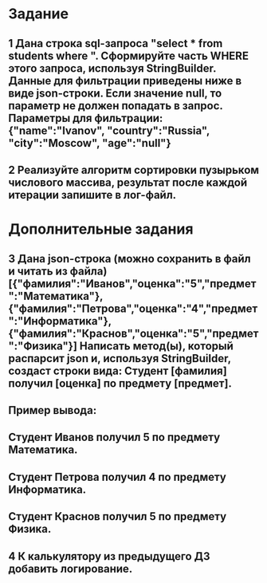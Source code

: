 # Задание

## 1 Дана строка sql-запроса "select * from students where ". Сформируйте часть WHERE этого запроса, используя StringBuilder. Данные для фильтрации приведены ниже в виде json-строки. Если значение null, то параметр не должен попадать в запрос. Параметры для фильтрации: {"name":"Ivanov", "country":"Russia", "city":"Moscow", "age":"null"}

## 2 Реализуйте алгоритм сортировки пузырьком числового массива, результат после каждой итерации запишите в лог-файл.

# Дополнительные задания

## 3 Дана json-строка (можно сохранить в файл и читать из файла) [{"фамилия":"Иванов","оценка":"5","предмет":"Математика"},{"фамилия":"Петрова","оценка":"4","предмет":"Информатика"},{"фамилия":"Краснов","оценка":"5","предмет":"Физика"}] Написать метод(ы), который распарсит json и, используя StringBuilder, создаст строки вида: Студент [фамилия] получил [оценка] по предмету [предмет].
## Пример вывода:
## Студент Иванов получил 5 по предмету Математика.
## Студент Петрова получил 4 по предмету Информатика.
## Студент Краснов получил 5 по предмету Физика.

## 4 К калькулятору из предыдущего ДЗ добавить логирование.
